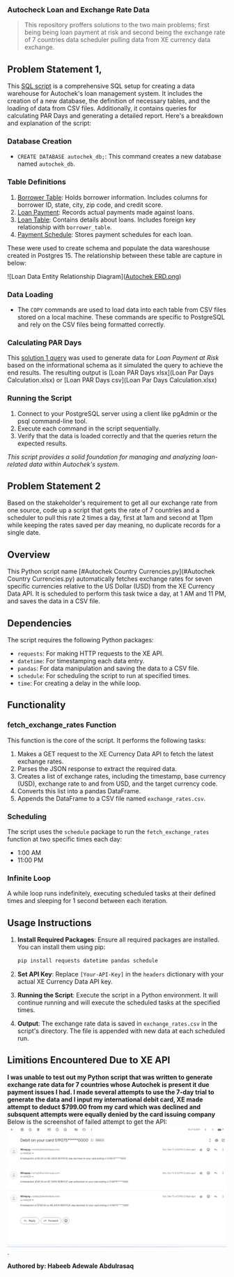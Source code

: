### Autocheck Loan and Exchange Rate Data

> This repository proffers solutions to the two main problems; first being being loan payment at risk and 
second being the exchange rate of 7 countries data scheduler pulling data from XE currency data exchange.

## Problem Statement 1, 

This [SQL script](Problem_1_Query.sql) is a comprehensive SQL setup for creating a data warehouse for Autochek's loan management system. It includes the creation of a new database, the definition of necessary tables, and the loading of data from CSV files. Additionally, it contains queries for calculating PAR Days and generating a detailed report. Here's a breakdown and explanation of the script:

### Database Creation
- `CREATE DATABASE autochek_db;`: This command creates a new database named `autochek_db`.

### Table Definitions
1. [Borrower Table](Borrower_table.csv): Holds borrower information. Includes columns for borrower ID, state, city, zip code, and credit score.
2. [Loan Payment](Loan_payment.csv): Records actual payments made against loans.
3. [Loan Table](Loan_table.csv): Contains details about loans. Includes foreign key relationship with `borrower_table`.
4. [Payment Schedule](Payment_Schedule.csv): Stores payment schedules for each loan.

These were used to create schema and populate the data wareshouse created in Postgres 15.
The relationship between these table are capture in below:

![Loan Data Entity Relationship Diagram]([Autochek ERD.png](https://github.com/halbeeb/Autocheck-Loan-and-Exchange-Rate-Data/blob/master/Autochek%20ERD.png))

### Data Loading
- The `COPY` commands are used to load data into each table from CSV files stored on a local machine. These commands are specific to PostgreSQL and rely on the CSV files being formatted correctly.

### Calculating PAR Days
This [solution 1 query](Problem_1_Query.sql) was used to generate data for *Loan Payment at Risk* based on the informational schema
as it simulated the query to achieve the end results. The resulting output is [Loan PAR Days xlsx](Loan Par Days Calculation.xlsx) or
[Loan PAR Days csv](Loan Par Days Calculation.xlsx)

### Running the Script
1. Connect to your PostgreSQL server using a client like pgAdmin or the psql command-line tool.
2. Execute each command in the script sequentially.
3. Verify that the data is loaded correctly and that the queries return the expected results.

*This script provides a solid foundation for managing and analyzing loan-related data within Autochek's system.*


## Problem Statement 2
Based on the stakeholder's requirement to get all our exchange rate from one source, code up a script that gets the rate of 7 countries 
and a scheduler to pull this rate 2 times a day, first at 1am and second at 11pm while keeping the rates saved per day meaning, 
no duplicate records for a single date.

## Overview
This Python script name [#Autochek Country Currencies.py](#Autochek Country Currencies.py) automatically fetches exchange rates for seven specific currencies relative to the US Dollar (USD) from the XE Currency Data API. It is scheduled to perform this task twice a day, at 1 AM and 11 PM, and saves the data in a CSV file.

## Dependencies
The script requires the following Python packages:
- `requests`: For making HTTP requests to the XE API.
- `datetime`: For timestamping each data entry.
- `pandas`: For data manipulation and saving the data to a CSV file.
- `schedule`: For scheduling the script to run at specified times.
- `time`: For creating a delay in the while loop.

## Functionality

### fetch_exchange_rates Function
This function is the core of the script. It performs the following tasks:
1. Makes a GET request to the XE Currency Data API to fetch the latest exchange rates.
2. Parses the JSON response to extract the required data.
3. Creates a list of exchange rates, including the timestamp, base currency (USD), exchange rate to and from USD, and the target currency code.
4. Converts this list into a pandas DataFrame.
5. Appends the DataFrame to a CSV file named `exchange_rates.csv`.

### Scheduling
The script uses the `schedule` package to run the `fetch_exchange_rates` function at two specific times each day:
- 1:00 AM
- 11:00 PM

### Infinite Loop
A while loop runs indefinitely, executing scheduled tasks at their defined times and sleeping for 1 second between each iteration.

## Usage Instructions

1. **Install Required Packages**: Ensure all required packages are installed. You can install them using pip:
   ```bash
   pip install requests datetime pandas schedule
   ```
2. **Set API Key**: Replace `[Your-API-Key]` in the `headers` dictionary with your actual XE Currency Data API key.

3. **Running the Script**: Execute the script in a Python environment. It will continue running and will execute the scheduled tasks at the specified times.

4. **Output**: The exchange rate data is saved in `exchange_rates.csv` in the script's directory. The file is appended with new data at each scheduled run.

## Limitions Encountered Due to XE API

 **I was unable to test out my Python script that was written to generate exchange rate data for 7 countries whose Autochek is present it
 due payment issues I had. I made several attempts to use the 7-day trial to generate the data and I input my international debit card, XE made attempt to deduct $799.00 
 from my card which was declined and subsquent attempts were equally denied by the card issuing company** 
 Below is the screenshot of failed attempt to get the API:
 ![Failed XE Tranx.png](https://github.com/halbeeb/Autocheck-Loan-and-Exchange-Rate-Data/blob/master/Failed%20XE%20Tranx.png).

**Authored by: 
Habeeb Adewale Abdulrasaq**
 

